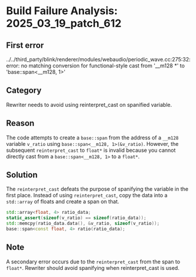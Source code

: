 # Build Failure Analysis: 2025_03_19_patch_612

## First error

../../third_party/blink/renderer/modules/webaudio/periodic_wave.cc:275:32: error: no matching conversion for functional-style cast from '__m128 *' to 'base::span<__m128, 1>'

## Category
Rewriter needs to avoid using reinterpret_cast on spanified variable.

## Reason
The code attempts to create a `base::span` from the address of a `__m128` variable `v_ratio` using `base::span<__m128, 1>(&v_ratio)`. However, the subsequent `reinterpret_cast` to `float*` is invalid because you cannot directly cast from a `base::span<__m128, 1>` to a `float*`.

## Solution
The `reinterpret_cast` defeats the purpose of spanifying the variable in the first place. Instead of using `reinterpret_cast`, copy the data into a `std::array` of floats and create a span on that.

```c++
std::array<float, 4> ratio_data;
static_assert(sizeof(v_ratio) == sizeof(ratio_data));
std::memcpy(ratio_data.data(), &v_ratio, sizeof(v_ratio));
base::span<const float, 4> ratio(ratio_data);
```

## Note
A secondary error occurs due to the `reinterpret_cast` from the span to `float*`. Rewriter should avoid spanifying when reinterpret_cast is used.